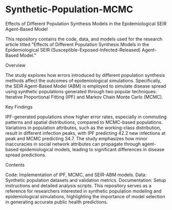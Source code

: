 # Synthetic-Population-MCMC

Effects of Different Population Synthesis Models in the Epidemiological SEIR Agent-Based Model

This repository contains the code, data, and models used for the research article titled "Effects of Different Population Synthesis Models in the Epidemiological SEIR (Susceptible-Exposed-Infected-Released) Agent-Based Model."

Overview

The study explores how errors introduced by different population synthesis methods affect the outcomes of epidemiological simulations. Specifically, the SEIR Agent-Based Model (ABM) is employed to simulate disease spread using synthetic populations generated through two popular techniques: Iterative Proportional Fitting (IPF) and Markov Chain Monte Carlo (MCMC).

Key Findings

IPF-generated populations show higher error rates, especially in commuting patterns and spatial distributions, compared to MCMC-based populations.
Variations in population attributes, such as the working-class distribution, result in different infection peaks, with IPF predicting 42.2 new infections at peak and MCMC predicting 34.7.
The study emphasizes how minor inaccuracies in social network attributes can propagate through agent-based epidemiological models, leading to significant differences in disease spread predictions.

Contents

Code: Implementation of IPF, MCMC, and SEIR-ABM models.
Data: Synthetic population datasets and validation metrics.
Documentation: Setup instructions and detailed analysis scripts.
This repository serves as a reference for researchers interested in synthetic population modeling and epidemiological simulations, highlighting the importance of model selection in generating accurate public health predictions.

